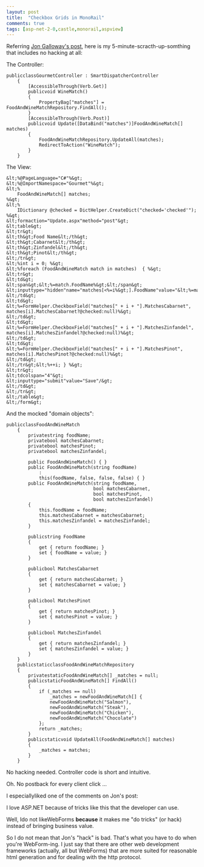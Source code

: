 ```yaml
---
layout: post
title:  "Checkbox Grids in MonoRail"
comments: true
tags: [asp-net-2-0,castle,monorail,aspview]
---
```



Referring [Jon Galloway's post](http://weblogs.asp.net/jgalloway/archive/2007/07/07/checkbox-grids-in-asp-net.aspx), here is my 5-minute-scracth-up-somthing that includes no hacking at all:





The Controller:

```
publicclassGourmetController : SmartDispatcherController
    {
        [AccessibleThrough(Verb.Get)]
        publicvoid WineMatch()
        {
            PropertyBag["matches"] = FoodAndWineMatchRepository.FindAll();
        }
        [AccessibleThrough(Verb.Post)]
        publicvoid Update([DataBind("matches")]FoodAndWineMatch[] matches)
        {
            FoodAndWineMatchRepository.UpdateAll(matches);
            RedirectToAction("WineMatch");
        }
    }
```



The View:

```
&lt;%@PageLanguage="C#"%&gt;
&lt;%@ImportNamespace="Gourmet"%&gt;
&lt;%
    FoodAndWineMatch[] matches;
%&gt;
&lt;%
    IDictionary @checked = DictHelper.CreateDict("checked='checked'");
%&gt;
&lt;formaction="Update.aspx"method="post"&gt;
&lt;table&gt;
&lt;tr&gt;
&lt;th&gt;Food Name&lt;/th&gt;
&lt;th&gt;Cabarnet&lt;/th&gt;
&lt;th&gt;Zinfandel&lt;/th&gt;
&lt;th&gt;Pinot&lt;/th&gt;
&lt;/tr&gt;
&lt;%int i = 0; %&gt;
&lt;%foreach (FoodAndWineMatch match in matches)  { %&gt;
&lt;tr&gt;
&lt;td&gt;
&lt;span&gt;&lt;%=match.FoodName%&gt;&lt;/span&gt;
&lt;inputtype="hidden"name="matches[<%=i%&gt;].FoodName"value="&lt;%=matches[i].FoodName%&gt;"/>
&lt;/td&gt;
&lt;td&gt;
&lt;%=FormHelper.CheckboxField("matches[" + i + "].MatchesCabarnet", matches[i].MatchesCabarnet?@checked:null)%&gt;
&lt;/td&gt;
&lt;td&gt;
&lt;%=FormHelper.CheckboxField("matches[" + i + "].MatchesZinfandel", matches[i].MatchesZinfandel?@checked:null)%&gt;
&lt;/td&gt;
&lt;td&gt;
&lt;%=FormHelper.CheckboxField("matches[" + i + "].MatchesPinot", matches[i].MatchesPinot?@checked:null)%&gt;
&lt;/td&gt;
&lt;/tr&gt;&lt;%++i; } %&gt;
&lt;tr&gt;
&lt;tdcolspan="4"&gt;
&lt;inputtype="submit"value="Save"/&gt;
&lt;/td&gt;
&lt;/tr&gt;
&lt;/table&gt;
&lt;/form&gt;

```



And the mocked "domain objects":

```
publicclassFoodAndWineMatch
    {
        privatestring foodName;
        privatebool matchesCabarnet;
        privatebool matchesPinot;
        privatebool matchesZinfandel;

        public FoodAndWineMatch() { }
        public FoodAndWineMatch(string foodName)
            :
            this(foodName, false, false, false) { }
        public FoodAndWineMatch(string foodName,
                                bool matchesCabarnet,
                                bool matchesPinot,
                                bool matchesZinfandel)
        {
            this.foodName = foodName;
            this.matchesCabarnet = matchesCabarnet;
            this.matchesZinfandel = matchesZinfandel;
        }

        publicstring FoodName
        {
            get { return foodName; }
            set { foodName = value; }
        }

        publicbool MatchesCabarnet
        {
            get { return matchesCabarnet; }
            set { matchesCabarnet = value; }
        }

        publicbool MatchesPinot
        {
            get { return matchesPinot; }
            set { matchesPinot = value; }
        }

        publicbool MatchesZinfandel
        {
            get { return matchesZinfandel; }
            set { matchesZinfandel = value; }
        }
    }
    publicstaticclassFoodAndWineMatchRepository
    {
        privatestaticFoodAndWineMatch[] _matches = null;
        publicstaticFoodAndWineMatch[] FindAll()
        {
            if (_matches == null)
                _matches = newFoodAndWineMatch[] {
                newFoodAndWineMatch("Salmon"),
                newFoodAndWineMatch("Steak"),
                newFoodAndWineMatch("Chicken"),
                newFoodAndWineMatch("Chocolate")
            };
            return _matches;
        }
        publicstaticvoid UpdateAll(FoodAndWineMatch[] matches)
        {
            _matches = matches;
        }
    }

```



No hacking needed. Controller code is short and intuitive. 

Oh. No postback for every client click ...



I especiallyliked one of the comments on Jon's post:

I love ASP.NET because of tricks like this that the developer can use.

Well, Ido not likeWebForms **because** it makes me "do tricks" (or hack) instead of bringing business value.

So I do not mean that Jon's "hack" is bad. That's what you have to do when you're WebForm-ing. I just say that there are other web development frameworks (actually, all but WebForms) that are more suited for reasonable html generation and for dealing with the http protocol.

